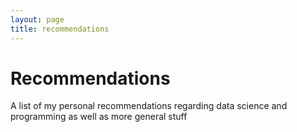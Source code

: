```yaml
---
layout: page
title: recommendations
---
```


# Recommendations
A list of my personal recommendations regarding data science and programming as well as more general stuff
